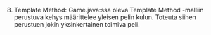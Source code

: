 8.	Template Method: Game.java:ssa oleva Template Method -malliin perustuva kehys  määrittelee yleisen pelin kulun. Toteuta siihen perustuen jokin yksinkertainen toimiva peli.